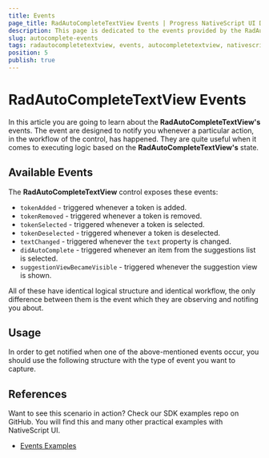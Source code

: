```yaml
---
title: Events
page_title: RadAutoCompleteTextView Events | Progress NativeScript UI Documentation
description: This page is dedicated to the events provided by the RadAutoCompleteTextView control.
slug: autocomplete-events
tags: radautocompletetextview, events, autocompletetextview, nativescript, professional, ui
position: 5
publish: true
---
```


# RadAutoCompleteTextView Events

In this article you are going to learn about the **RadAutoCompleteTextView's** events.
The event are designed to notify you whenever a particular action, in the workflow of the control, has happened. They are quite useful when it comes to executing logic based on the **RadAutoCompleteTextView's** state.

## Available Events

The **RadAutoCompleteTextView** control exposes these events:

* `tokenAdded` - triggered whenever a token is added.
* `tokenRemoved` - triggered whenever a token is removed.
* `tokenSelected` - triggered whenever a token is selected.
* `tokenDeselected` - triggered whenever a token is deselected.
* `textChanged` - triggered whenever the `text` property is changed.
* `didAutoComplete` - triggered whenever an item from the suggestions list is selected.
* `suggestionViewBecameVisible` - triggered whenever the suggestion view is shown.

All of these have identical logical structure and identical workflow, the only difference between them is the event which they are observing and notifing you about.

## Usage

In order to get notified when one of the above-mentioned events occur, you should use the following structure with the type of event you want to capture.

<snippet id='autocomplete-events-xml'/>
<snippet id='autocomplete-events-ts'/>

## References

Want to see this scenario in action?
Check our SDK examples repo on GitHub. You will find this and many other practical examples with NativeScript UI.

* [Events Examples](https://github.com/NativeScript/nativescript-ui-samples/tree/master/autocomplete/app/examples/events)

